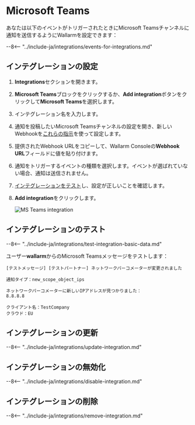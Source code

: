 # Microsoft Teams

あなたは以下のイベントがトリガーされたときにMicrosoft Teamsチャンネルに通知を送信するようにWallarmを設定できます：

--8<-- "../include-ja/integrations/events-for-integrations.md"

## インテグレーションの設定

1. **Integrations**セクションを開きます。
2. **Microsoft Teams**ブロックをクリックするか、**Add integration**ボタンをクリックして**Microsoft Teams**を選択します。
3. インテグレーション名を入力します。
4. 通知を投稿したいMicrosoft Teamsチャンネルの設定を開き、新しいWebhookを[これらの指示](https://docs.microsoft.com/en-us/microsoftteams/platform/webhooks-and-connectors/how-to/add-incoming-webhook)を使って設定します。
5. 提供されたWebhook URLをコピーして、Wallarm Consoleの**Webhook URL**フィールドに値を貼り付けます。
6. 通知をトリガーするイベントの種類を選択します。イベントが選ばれていない場合、通知は送信されません。
7. [インテグレーションをテスト](#testing-integration)し、設定が正しいことを確認します。
8. **Add integration**をクリックします。

    ![MS Teams integration](../../../images/user-guides/settings/integrations/add-ms-teams-integration.png)

## インテグレーションのテスト

--8<-- "../include-ja/integrations/test-integration-basic-data.md"

ユーザー**wallarm**からのMicrosoft Teamsメッセージをテストします：

```
[テストメッセージ] [テストパートナー] ネットワークパーコメーターが変更されました

通知タイプ：new_scope_object_ips

ネットワークパーコメーターに新しいIPアドレスが見つかりました：
8.8.8.8

クライアント名：TestCompany
クラウド：EU
```


## インテグレーションの更新

--8<-- "../include-ja/integrations/update-integration.md"

## インテグレーションの無効化

--8<-- "../include-ja/integrations/disable-integration.md"

## インテグレーションの削除

--8<-- "../include-ja/integrations/remove-integration.md"
